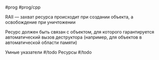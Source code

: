 #prog #prog/cpp 

RAII — захват ресурса происходит при создании объекта, а освобождение при уничтожении

Ресурс должен быть связан с объектом, для которого гарантируется автоматический вызов деструктора (например, для объектов в автоматической области памяти)

Умные указатели #/todo
Ресурсы #/todo